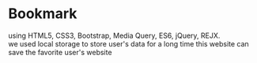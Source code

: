 # Bookmark
using HTML5, CSS3, Bootstrap, Media Query, ES6, jQuery, REJX.  
we used local storage to store user's data for a long time
this website can save the favorite user's website
